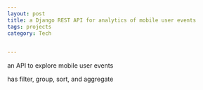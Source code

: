 ```yaml
---
layout: post
title: a Django REST API for analytics of mobile user events 
tags: projects 
category: Tech
 

---
```


an API to explore mobile user events 

has filter, group, sort, and aggregate

<script src="https://gist.github.com/selimslab/deb13d127776e551ee58d6c9ff293108.js"></script>